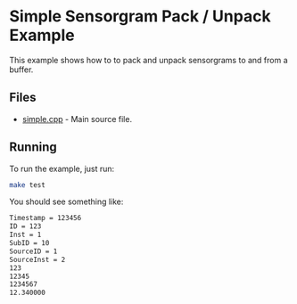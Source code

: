 # Simple Sensorgram Pack / Unpack Example

This example shows how to to pack and unpack sensorgrams to and from a buffer.

## Files

* [simple.cpp](simple.cpp) - Main source file.

## Running

To run the example, just run:

```sh
make test
```

You should see something like:

```sh
Timestamp = 123456
ID = 123
Inst = 1
SubID = 10
SourceID = 1
SourceInst = 2
123
12345
1234567
12.340000
```
